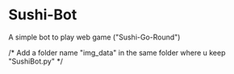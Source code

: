 # Sushi-Bot
A simple bot to play web game ("Sushi-Go-Round")


/* Add a folder name "img_data" in the same folder where u keep "SushiBot.py" */
